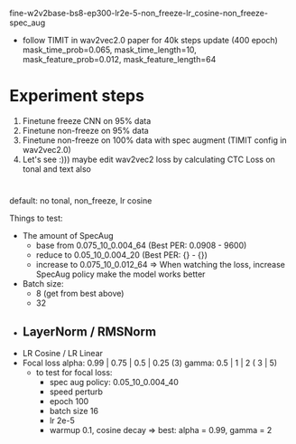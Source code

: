 fine-w2v2base-bs8-ep300-lr2e-5-non_freeze-lr_cosine-non_freeze-spec_aug
- follow TIMIT in wav2vec2.0 paper for 40k steps update (400 epoch)
    mask_time_prob=0.065,
    mask_time_length=10,
    mask_feature_prob=0.012,
    mask_feature_length=64

# Experiment steps
1. Finetune freeze CNN on 95% data
2. Finetune non-freeze on 95% data
3. Finetune non-freeze on 100% data with spec augment (TIMIT config in wav2vec2.0)
4. Let's see :))) maybe edit wav2vec2 loss by calculating CTC Loss on tonal and text also 

# 

default: no tonal, non_freeze, lr cosine

Things to test:
- The amount of SpecAug
    - base from 0.075_10_0.004_64 (Best PER: 0.0908 - 9600)
    - reduce to 0.05_10_0.004_20 (Best PER: {} - {})
    - increase to 0.075_10_0.012_64 
    => When watching the loss, increase SpecAug policy make the model works better
- Batch size:
    - 8 (get from best above)
    - 32
- LayerNorm / RMSNorm
    - 
- LR Cosine / LR Linear
- Focal loss 
    alpha: 0.99 | 0.75 | 0.5 | 0.25 (3)
    gamma: 0.5 | 1 | 2 ( 3 | 5)
    + to test for focal loss:
        + spec aug policy: 0.05_10_0.004_40
        + speed perturb
        + epoch 100
        + batch size 16
        + lr 2e-5
        + warmup 0.1, cosine decay
    => best: alpha = 0.99, gamma = 2
